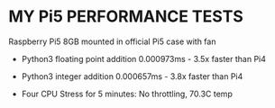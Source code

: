 # MY Pi5 PERFORMANCE TESTS


Raspberry Pi5 8GB mounted in official Pi5 case with fan

- Python3 floating point addition 0.000973ms - 3.5x faster than Pi4 
- Python3 integer addition 0.000657ms - 3.8x faster than Pi4

- Four CPU Stress for 5 minutes: No throttling, 70.3C temp



